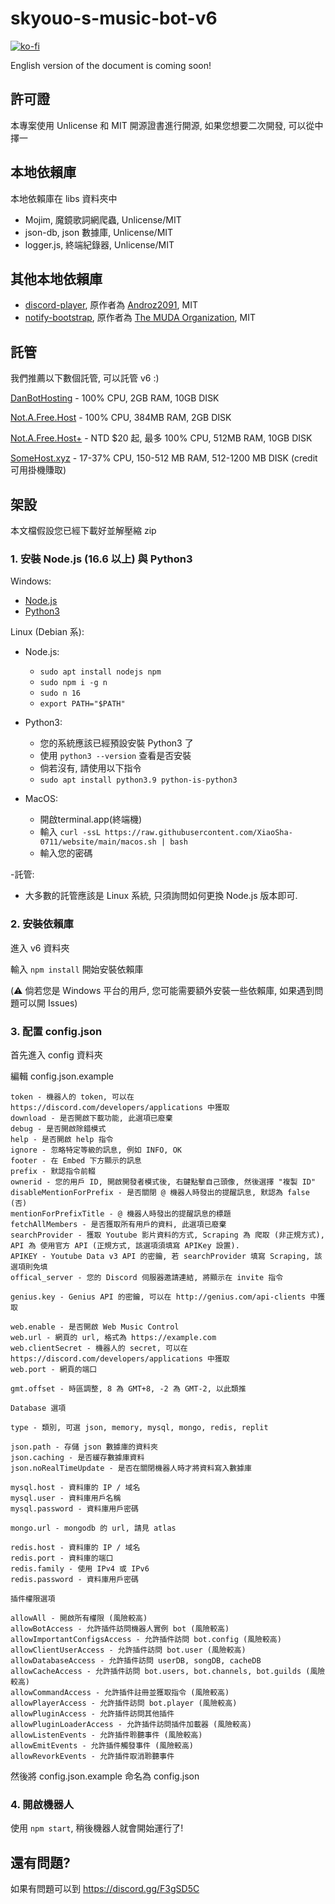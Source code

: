 # skyouo-s-music-bot-v6

[![ko-fi](https://ko-fi.com/img/githubbutton_sm.svg)](https://ko-fi.com/V7V76MG57)

English version of the document is coming soon!

## 許可證
本專案使用 Unlicense 和 MIT 開源證書進行開源, 如果您想要二次開發, 可以從中擇一

## 本地依賴庫
本地依賴庫在 libs 資料夾中
- Mojim, 魔鏡歌詞網爬蟲, Unlicense/MIT
- json-db, json 數據庫, Unlicense/MIT
- logger.js, 終端紀錄器, Unlicense/MIT

## 其他本地依賴庫
- [discord-player](https://github.com/Androz2091/discord-player), 原作者為 [Androz2091](https://github.com/Androz2091), MIT
- [notify-bootstrap](https://github.com/the-muda-organization/notify-bootstrap), 原作者為 [The MUDA Organization](https://github.com/the-muda-organization), MIT

## 託管
我們推薦以下數個託管, 可以託管 v6 :)

[DanBotHosting](https://discord.gg/dbh) - 100% CPU, 2GB RAM, 10GB DISK 

[Not.A.Free.Host](https://discord.gg/fEkt7qsUvr) - 100% CPU, 384MB RAM, 2GB DISK

[Not.A.Free.Host+](https://discord.gg/fEkt7qsUvr) - NTD $20 起, 最多 100% CPU, 512MB RAM, 10GB DISK

[SomeHost.xyz](https://discord.gg/AjtMYs5QEM) - 17-37% CPU, 150-512 MB RAM, 512-1200 MB DISK (credit 可用掛機賺取)

## 架設

本文檔假設您已經下載好並解壓縮 zip

### 1. 安裝 Node.js (16.6 以上) 與 Python3

Windows: 
- [Node.js](https://nodejs.org/zh-tw/download/current/)
- [Python3](https://www.python.org/ftp/python/3.9.7/python-3.9.7-amd64.exe)

Linux (Debian 系):
- Node.js:
  - `sudo apt install nodejs npm`
  - `sudo npm i -g n`
  - `sudo n 16`
  - `export PATH="$PATH"`
- Python3:
  - 您的系統應該已經預設安裝 Python3  了
  - 使用 `python3 --version` 查看是否安裝
  - 倘若沒有, 請使用以下指令
  - `sudo apt install python3.9 python-is-python3`

- MacOS:
  - 開啟terminal.app(終端機) 
  - 輸入 `curl -ssL https://raw.githubusercontent.com/XiaoSha-0711/website/main/macos.sh | bash`
  - 輸入您的密碼

-託管:
  - 大多數的託管應該是 Linux 系統, 只須詢問如何更換 Node.js 版本即可.

### 2. 安裝依賴庫

進入 v6 資料夾

輸入 `npm install` 開始安裝依賴庫

(:warning: 倘若您是 Windows 平台的用戶, 您可能需要額外安裝一些依賴庫, 如果遇到問題可以開 Issues)

### 3. 配置 config.json

首先進入 config 資料夾

編輯 config.json.example

```
token - 機器人的 token, 可以在 https://discord.com/developers/applications 中獲取
download - 是否開啟下載功能, 此選項已廢棄
debug - 是否開啟除錯模式
help - 是否開啟 help 指令
ignore - 忽略特定等級的訊息, 例如 INFO, OK
footer - 在 Embed 下方顯示的訊息
prefix - 默認指令前輟
ownerid - 您的用戶 ID, 開啟開發者模式後, 右鍵點擊自己頭像, 然後選擇 "複製 ID"
disableMentionForPrefix - 是否關閉 @ 機器人時發出的提醒訊息, 默認為 false (否)
mentionForPrefixTitle - @ 機器人時發出的提醒訊息的標題
fetchAllMembers - 是否獲取所有用戶的資料, 此選項已廢棄
searchProvider - 獲取 Youtube 影片資料的方式, Scraping 為 爬取 (非正規方式), API 為 使用官方 API (正規方式, 該選項須填寫 APIKey 設置).
APIKEY - Youtube Data v3 API 的密鑰, 若 searchProvider 填寫 Scraping, 該選項則免填
offical_server - 您的 Discord 伺服器邀請連結, 將顯示在 invite 指令

genius.key - Genius API 的密鑰, 可以在 http://genius.com/api-clients 中獲取

web.enable - 是否開啟 Web Music Control
web.url - 網頁的 url, 格式為 https://example.com
web.clientSecret - 機器人的 secret, 可以在 https://discord.com/developers/applications 中獲取
web.port - 網頁的端口

gmt.offset - 時區調整, 8 為 GMT+8, -2 為 GMT-2, 以此類推

Database 選項

type - 類別, 可選 json, memory, mysql, mongo, redis, replit

json.path - 存儲 json 數據庫的資料夾
json.caching - 是否緩存數據庫資料
json.noRealTimeUpdate - 是否在關閉機器人時才將資料寫入數據庫

mysql.host - 資料庫的 IP / 域名
mysql.user - 資料庫用戶名稱
mysql.password - 資料庫用戶密碼

mongo.url - mongodb 的 url, 請見 atlas

redis.host - 資料庫的 IP / 域名
redis.port - 資料庫的端口
redis.family - 使用 IPv4 或 IPv6
redis.password - 資料庫用戶密碼 

插件權限選項

allowAll - 開啟所有權限 (風險較高)
allowBotAccess - 允許插件訪問機器人實例 bot (風險較高)
allowImportantConfigsAccess - 允許插件訪問 bot.config (風險較高)
allowClientUserAccess - 允許插件訪問 bot.user (風險較高)
allowDatabaseAccess - 允許插件訪問 userDB, songDB, cacheDB
allowCacheAccess - 允許插件訪問 bot.users, bot.channels, bot.guilds (風險較高)
allowCommandAccess - 允許插件註冊並獲取指令 (風險較高)
allowPlayerAccess - 允許插件訪問 bot.player (風險較高)
allowPluginAccess - 允許插件訪問其他插件
allowPluginLoaderAccess - 允許插件訪問插件加載器 (風險較高)
allowListenEvents - 允許插件聆聽事件 (風險較高)
allowEmitEvents - 允許插件觸發事件 (風險較高)
allowRevorkEvents - 允許插件取消聆聽事件
```

然後將 config.json.example 命名為 config.json

### 4. 開啟機器人

使用 `npm start`, 稍後機器人就會開始運行了!

## 還有問題?

如果有問題可以到 https://discord.gg/F3gSD5C
